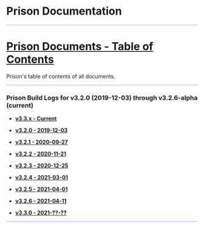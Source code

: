 # Prison Documentation 

<hr style="height:1px; border:none; color:#aaf; background-color:#aaf;">


# [Prison Documents - Table of Contents](prison_docs_000_toc.md)

Prison's table of contents of all documents.


<hr style="height:1px; border:none; color:#aaf; background-color:#aaf;">



### Prison Build Logs for v3.2.0 (2019-12-03) through v3.2.6-alpha (current)

 - **[v3.3.x - Current](changelog_v3.3.x.md)**
 
 
 - **[v3.2.0 - 2019-12-03](prison_changelog_v3.2.0.md)**
 - **[v3.2.1 - 2020-09-27](prison_changelog_v3.2.1.md)**
 - **[v3.2.2 - 2020-11-21](prison_changelog_v3.2.2.md)**
 - **[v3.2.3 - 2020-12-25](prison_changelog_v3.2.3.md)**
 - **[v3.2.4 - 2021-03-01](prison_changelog_v3.2.4.md)**
 - **[v3.2.5 - 2021-04-01](prison_changelog_v3.2.5.md)**
 - **[v3.2.6 - 2021-04-11](prison_changelog_v3.2.6.md)**


 - **[v3.3.0 - 2021-??-??](prison_changelog_v3.3.x.md)**


<hr style="height:1px; border:none; color:#aaf; background-color:#aaf;">

